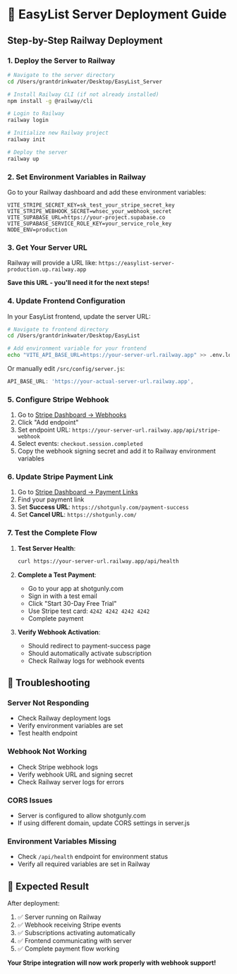# 🚀 EasyList Server Deployment Guide

## Step-by-Step Railway Deployment

### 1. Deploy the Server to Railway

```bash
# Navigate to the server directory
cd /Users/grantdrinkwater/Desktop/EasyList_Server

# Install Railway CLI (if not already installed)
npm install -g @railway/cli

# Login to Railway
railway login

# Initialize new Railway project
railway init

# Deploy the server
railway up
```

### 2. Set Environment Variables in Railway

Go to your Railway dashboard and add these environment variables:

```
VITE_STRIPE_SECRET_KEY=sk_test_your_stripe_secret_key
VITE_STRIPE_WEBHOOK_SECRET=whsec_your_webhook_secret  
VITE_SUPABASE_URL=https://your-project.supabase.co
VITE_SUPABASE_SERVICE_ROLE_KEY=your_service_role_key
NODE_ENV=production
```

### 3. Get Your Server URL

Railway will provide a URL like: `https://easylist-server-production.up.railway.app`

**Save this URL - you'll need it for the next steps!**

### 4. Update Frontend Configuration

In your EasyList frontend, update the server URL:

```bash
# Navigate to frontend directory
cd /Users/grantdrinkwater/Desktop/EasyList

# Add environment variable for your frontend
echo "VITE_API_BASE_URL=https://your-server-url.railway.app" >> .env.local
```

Or manually edit `/src/config/server.js`:
```javascript
API_BASE_URL: 'https://your-actual-server-url.railway.app',
```

### 5. Configure Stripe Webhook

1. Go to [Stripe Dashboard → Webhooks](https://dashboard.stripe.com/webhooks)
2. Click "Add endpoint"
3. Set endpoint URL: `https://your-server-url.railway.app/api/stripe-webhook`
4. Select events: `checkout.session.completed`
5. Copy the webhook signing secret and add it to Railway environment variables

### 6. Update Stripe Payment Link

1. Go to [Stripe Dashboard → Payment Links](https://dashboard.stripe.com/payment-links)
2. Find your payment link
3. Set **Success URL**: `https://shotgunly.com/payment-success`
4. Set **Cancel URL**: `https://shotgunly.com/`

### 7. Test the Complete Flow

1. **Test Server Health**:
   ```bash
   curl https://your-server-url.railway.app/api/health
   ```

2. **Complete a Test Payment**:
   - Go to your app at shotgunly.com
   - Sign in with a test email
   - Click "Start 30-Day Free Trial"
   - Use Stripe test card: `4242 4242 4242 4242`
   - Complete payment

3. **Verify Webhook Activation**:
   - Should redirect to payment-success page
   - Should automatically activate subscription
   - Check Railway logs for webhook events

## 🔧 Troubleshooting

### Server Not Responding
- Check Railway deployment logs
- Verify environment variables are set
- Test health endpoint

### Webhook Not Working
- Check Stripe webhook logs
- Verify webhook URL and signing secret
- Check Railway server logs for errors

### CORS Issues
- Server is configured to allow shotgunly.com
- If using different domain, update CORS settings in server.js

### Environment Variables Missing
- Check `/api/health` endpoint for environment status
- Verify all required variables are set in Railway

## 🎯 Expected Result

After deployment:
1. ✅ Server running on Railway
2. ✅ Webhook receiving Stripe events  
3. ✅ Subscriptions activating automatically
4. ✅ Frontend communicating with server
5. ✅ Complete payment flow working

**Your Stripe integration will now work properly with webhook support!**
